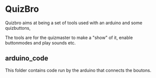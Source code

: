 # QuizBro
Quizbro aims at being a set of tools used with an arduino and some quizbuttons,

The tools are for the quizmaster to make a "show" of it, enable buttonmodes and play sounds etc.

## arduino_code
This folder contains code run by the arduino that connects the boutons.